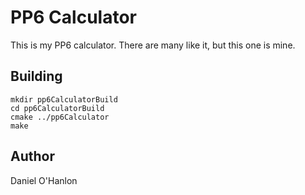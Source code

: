 PP6 Calculator
==============


This is my PP6 calculator. There are many like it, but this one is mine.

Building
--------
    mkdir pp6CalculatorBuild
    cd pp6CalculatorBuild
    cmake ../pp6Calculator
    make

Author
------
Daniel O'Hanlon